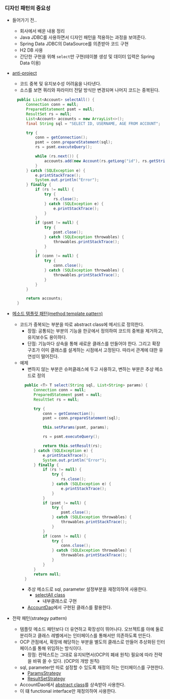 ### 디자인 패턴의 중요성

- 들어가기 전..
    - 회사에서 배운 내용 정리
    - Java JDBC를 사용하면서 디자인 패턴을 적용하는 과정을 보여준다.
    - Spring Data JDBC의 DataSource를 의존받아 코드 구현
    - H2 DB 사용
    - 간단한 구현을 위해 `select`만 구현(테이블 생성 및 데이터 입력은 Spring Data 이용)
    
- [anti-project](./anti-project/src/main/java/me/gaegule/antiproject/account/AccountDao.java)
    - 코드 중복 및 유지보수성 어려움을 나타낸다.
    - 소스를 보면 쿼리와 파라미터 전달 방식만 변경되며 나머지 코드는 중복된다.
    ```java
      public List<Account> selectAll() {
          Connection conn = null;
          PreparedStatement psmt = null;
          ResultSet rs = null;
          List<Account> accounts = new ArrayList<>();
          final String sql = "SELECT ID, USERNAME, AGE FROM ACCOUNT";
    
          try {
              conn = getConnection();
              psmt = conn.prepareStatement(sql);
              rs = psmt.executeQuery();
    
              while (rs.next()) {
                  accounts.add(new Account(rs.getLong("id"), rs.getString("username"), rs.getInt("age")));
              }
          } catch (SQLException e) {
              e.printStackTrace();
              System.out.println("Error");
          } finally {
              if (rs != null) {
                  try {
                      rs.close();
                  } catch (SQLException e) {
                      e.printStackTrace();
                  }
              }
              if (psmt != null) {
                  try {
                      psmt.close();
                  } catch (SQLException throwables) {
                      throwables.printStackTrace();
                  }
              }
              if (conn != null) {
                  try {
                      conn.close();
                  } catch (SQLException throwables) {
                      throwables.printStackTrace();
                  }
              }
          }
    
          return accounts;
      }
    ```

- [메소드 탬플릿 패턴(method template pattern)](./method-template-pattern/src/main/java/me/gaegul/methodtemplatepattern/template/DataSourceTemplate.java)
    - 코드가 중복되는 부분을 따로 abstract class에 메서드로 정의한다.
        - 장점: 공통되는 부분의 기능을 한곳에서 정의하여 코드의 중복을 제거하고, 유지보수도 용이하다.
        - 단점: 기능마다 상속을 통해 새로운 클래스를 만들어야 한다. 그리고 확장 구조가 이미 클래스를 설계하는 시점에서 고정된다. 따라서 관계에 대한 유연성이 떨어진다.
    - 예제
        - 변하지 않는 부분은 슈퍼클래스에 두고 사용하고, 변하는 부분은 추상 메소드로 정의
        ```java
          public <T> T select(String sql, List<String> params) {
              Connection conn = null;
              PreparedStatement psmt = null;
              ResultSet rs = null;
      
              try {
                  conn = getConnection();
                  psmt = conn.prepareStatement(sql);
      
                  this.setParams(psmt, params);
      
                  rs = psmt.executeQuery();
      
                  return this.setResult(rs);
              } catch (SQLException e) {
                  e.printStackTrace();
                  System.out.println("Error");
              } finally {
                  if (rs != null) {
                      try {
                          rs.close();
                      } catch (SQLException e) {
                          e.printStackTrace();
                      }
                  }
                  if (psmt != null) {
                      try {
                          psmt.close();
                      } catch (SQLException throwables) {
                          throwables.printStackTrace();
                      }
                  }
                  if (conn != null) {
                      try {
                          conn.close();
                      } catch (SQLException throwables) {
                          throwables.printStackTrace();
                      }
                  }
              }
              return null;
          }
        ```
        - 추상 메소드로 sql, parameter 설정부분을 재정의하여 사용한다.
            - [selectAll class](./method-template-pattern/src/main/java/me/gaegul/methodtemplatepattern/account/AccountTemplate.java)
                - 내부클래스로 구현
        - [AccountDao](./method-template-pattern/src/main/java/me/gaegul/methodtemplatepattern/account/AccountDao.java)에서 구현된 클래스를 활용한다.
        
- 전략 패턴(strategy pattern)
    - 템플릿 메소드 패턴보다 더 유연하고 확장성이 뛰어나다. 오브젝트를 아예 둘로 분리하고 클래스 레벨에서는 인터페이스를 통해서만 의존하도록 만든다.
    - OCP 관점에서, 확장에 해당하는 부분을 별도의 클래스로 만들어 추상화된 인터페이스를 통해 위임하는 방식이다.
        - 장점: 컨텍스트는 그대로 유지되면서(OCP의 폐쇄 원칙) 필요에 따라 전략을 바꿔 쓸 수 있다. (OCP의 개방 원칙)
    - sql, parameter만 따로 설정할 수 있도록 재정의 하는 인터페이스를 구현한다.
        - [ParamsStrategy](./strategy-parttern/src/main/java/me/gaegul/strategyparttern/template/ParamsStrategy.java)
        - [ResultSetStrategy](./strategy-parttern/src/main/java/me/gaegul/strategyparttern/template/ResultSetStrategy.java)
    - AccountDao에서 [abstract class](./strategy-parttern/src/main/java/me/gaegul/strategyparttern/template/DataSourceTemplate.java)를 상속받아 사용한다.
    - 이 떄 functional interface만 재정의하여 사용한다.